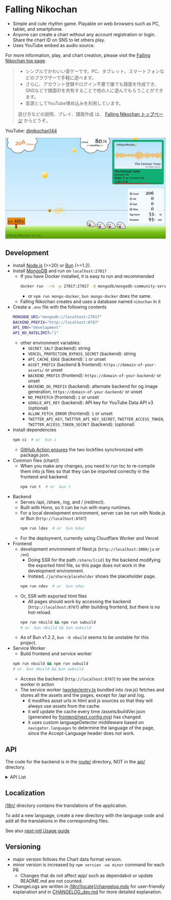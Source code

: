 # Falling Nikochan

* Simple and cute rhythm game. Playable on web browsers such as PC, tablet, and smartphone.
* Anyone can create a chart without any account registration or login. Share the chart ID on SNS to let others play.
* Uses YouTube embed as audio source.

For more information, play, and chart creation, please visit the [Falling Nikochan top page](https://nikochan.utcode.net).

> * シンプルでかわいい音ゲーです。PC、タブレット、スマートフォンなどのブラウザーで手軽に遊べます。
> * さらに、アカウント登録やログイン不要で誰でも譜面を作成でき、SNSなどで譜面IDを共有することで他の人に遊んでもらうことができます。
> * 音源としてYouTube埋め込みを利用しています。
>
> 遊び方などの説明、プレイ、譜面作成 は、 [Falling Nikochan トップページ](https://nikochan.utcode.net) からどうぞ。

YouTube: [@nikochan144](http://www.youtube.com/@nikochan144)

[<img src="https://github.com/na-trium-144/falling-nikochan/blob/main/.github/screenshot.jpg?raw=true" width=960 />](https://www.youtube.com/watch?v=reUvjq5TRus)

## Development

* Install [Node.js](https://nodejs.org/ja/download) (>=20) or [Bun](https://bun.sh/docs/installation) (>=1.2).
* Install [MongoDB](https://www.mongodb.com/docs/manual/installation/) and run on `localhost:27017`
    * If you have Docker installed, it is easy to run and recommended
        ```sh
        docker run --rm -p 27017:27017 -d mongodb/mongodb-community-server:latest
        ```
        * or `npm run mongo-docker`, `bun mongo-docker` does the same.
    * Falling Nikochan creates and uses a database named `nikochan` in it
* Create a `.env` file with the following contents
    ```sh
    MONGODB_URI="mongodb://localhost:27017"
    BACKEND_PREFIX="http://localhost:8787"
    API_ENV="development"
    API_NO_RATELIMIT="1"
    ```
    * other environment variables:
        * `SECRET_SALT` (backend): string
        * `VERCEL_PROTECTION_BYPASS_SECRET` (backend): string
        * `API_CACHE_EDGE` (backend): `1` or unset
        * `ASSET_PREFIX` (backend & frontend): `https://domain-of-your-assets/` or unset
        * `BACKEND_PREFIX` (frontend): `https://domain-of-your-backend/` or unset
        * `BACKEND_OG_PREFIX` (backend): alternate backend for og image generation, `https://domain-of-your-backend/` or unset
        * `NO_PREFETCH` (frontend): `1` or unset
        * `GOOGLE_API_KEY` (backend): API key for YouTube Data API v3 (optional)
        * `ALLOW_FETCH_ERROR` (frontend): `1` or unset
        * `TWITTER_API_KEY`, `TWITTER_API_KEY_SECRET`, `TWITTER_ACCESS_TOKEN`, `TWITTER_ACCESS_TOKEN_SECRET` (backend): (optional)
* Install dependencies
    ```sh
    npm ci  # or  bun i
    ```
    * [GitHub Action ensures](.github/workflows/sync-lock.yaml) the two lockfiles synchronized with package.json.
* Common files (chart/)
    * When you make any changes, you need to run tsc to re-compile them into js files so that they can be imported correctly in the frontend and backend:
        ```sh
        npm run t  # or  bun t
        ```
* Backend
    * Serves /api, /share, /og, and / (redirect).
    * Built with Hono, so it can be run with many runtimes.
    * For a local development environment, server can be run with Node.js or Bun (`http://localhost:8787`)
        ```sh
        npm run ldev  # or  bun bdev
        ```
    * For the deployment, currently using Cloudflare Worker and Vercel
* Frontend
    * development environment of Next.js (`http://localhost:3000/ja` or `/en`)
        * Doing SSR for the path `/share/[cid]` by the backend modifying the exported html file, so this page does not work in the development environment.
        * Instead, `/ja/share/placeholder` shows the placeholder page.
        ```sh
        npm run ndev  # or  bun ndev
        ```
    * Or, SSR with exported html files
        * All pages should work by accessing the backend (`http://localhost:8787`) after building frontend, but there is no hot-reload.
        ```sh
        npm run nbuild && npm run swbuild
        # or  bun nbuild && bun swbuild
        ```
    * As of Bun v1.2.2, `bun -b nbuild` seems to be unstable for this project.
* Service Worker
    * Build frontend and service worker
    ```sh
    npm run nbuild && npm run swbuild
    # or  bun nbuild && bun swbuild
    ```
    * Access the backend (`http://localhost:8787`) to see the service worker in action
    * The service worker ([worker/entry.ts](worker/entry.ts) bundled into /sw.js) fetches and stores all the assets and the pages, except for /api and /og.
        * it modifies asset urls in html and js sources so that they will always use assets from the cache.
        * it will update the cache every time /assets/buildVer.json (generated by [frontend/next.config.mjs](frontend/next.config.mjs)) has changed.
        * it uses custom languageDetector middleware based on `navigator.languages` to determine the language of the page, since the Accept-Language header does not work.

## API

The code for the backend is in the [route/](route/) directory, NOT in the [api/](api/) directory.

<details><summary>API List</summary>

See also [chart/src/chart.ts](chart/src/chart.ts) for relations among the chart data formats.

* `GET /api/brief/:cid` - Get the brief information of the chart.
    * `:cid` - Chart ID
    * Response
        * [ChartBrief](chart/src/chart.ts) as JSON with status code 200
        * `{message?: string}` as JSON with status code
            * 400 (invalid cid),
            * 404 (cid not found),
            * or 500 (other error)
* `GET /api/latest` - Get the list of 24 latest updated charts.
    * Response
        * `{cid: string}[]` as JSON with status code 200
* `GET /api/popular` - Get the list of 24 popular charts.
    * Response
        * `{cid: string, count: number}[]` as JSON with status code 200
* `GET /api/record/:cid` - Get the summary of the record from all players for the chart.
    * `:cid` - Chart ID
    * Response
        * Array of [RecordGetSummary](chart/src/record.ts) as JSON with status code 200
        * `{message?: string}` as JSON with status code
            * 400 (invalid cid),
            * or 500 (other error)
* `POST /api/record/:cid` - Post a play record to the database. The record for every play is stored.
    * `:cid` - Chart ID
    * Request Body
        * [RecordPost](chart/src/record.ts) as JSON
            * The data should be the record of the current play of the player, regardless of the best score etc.
    * Response
        * empty response with status code 204
        * `{message?: string}` as JSON with status code
            * 400 (invalid cid),
            * or 500 (other error)
* `GET /api/seqFile/:cid/:lvIndex` - Deprecated. Returns 410.
* `GET /api/playFile/:cid/:lvIndex` - Get the level file. Used only when playing chart, not for editing.
    * `:cid` - Chart ID
    * `:lvIndex` - Level index number
    * Response
        * [Level6Play](chart/src/legacy/chart6.ts) or [Level11Play](chart/src/legacy/chart11.ts) serialized with MessagePack with status code 200
        * `{message?: string}` as JSON with status code
            * 400 (invalid cid),
            * 404 (cid or level not found),
            * or 500 (other error)
* `GET /api/hashPasswd/:cid` - Get the unique hash of the password for the chart.
    * `:cid` - Chart ID
    * Query Parameters
        * `cp=` sha256 hash of (cid + passwd)
    * if `pUserSalt` value is not in the cookie, a random string is generated and stored.
    * Response
        * sha256 hash of (cid + passwd + hashKey) as raw text with status code 200
        * `{message?: string}` as JSON with status code
            * 400 (invalid cid),
            * 401 (wrong passwd),
            * 404 (cid not found),
            * or 500 (other error)
* `GET /api/chartFile/:cid` - Get the chart file. Password is required.
    * `:cid` - Chart ID
    * Query Parameters
        * Either one of the following is required.
            * `cp=` sha256 hash of (cid + passwd)
            * `ph=` hash of passwd obtained from `/api/hashPasswd/:cid?cp=...`
                * The cookie value `pUserSalt` must be set and match with that used for the hash.
            * `pbypass=1` (only on development environment) bypass the password check
    * Response
        * [Chart4](chart/src/legacy/chart4.ts), [Chart5](chart/src/legacy/chart5.ts), [Chart6](chart/src/legacy/chart6.ts), [Chart7](chart/src/legacy/chart7.ts), [Chart8Edit](chart/src/legacy/chart8.ts), [Chart9Edit](chart/src/legacy/chart9.ts) or [Chart11Edit](chart/src/legacy/chart11.ts) serialized with MessagePack with status code 200
        * `{message?: string}` as JSON with status code
            * 400 (invalid cid),
            * 401 (wrong passwd),
            * 404 (cid not found),
            * or 500 (other error)
* `POST /api/chartFile/:cid` - Post the chart file. The previous password is required. If the posted chart data has a different password, it will be used next time.
    * `:cid` - Chart ID
    * Query Parameters: same as GET
    * Request Body: [Chart11Edit](chart/src/legacy/chart11.ts) serialized with MessagePack
    * Response
        * empty response with status code 204
        * `{message?: string}` as JSON with status code
            * 400 (invalid cid),
            * 401 (wrong passwd),
            * 404 (cid not found),
            * 409 (chart data is Chart9 or older),
            * 413 (too large),
            * 415 (invalid data),
            * or 500 (other error)
* `DELETE /api/chartFile/:cid` - Delete the chart file. Password is required.
    * `:cid` - Chart ID
    * Query Parameters: same as GET
    * Response
        * empty response with status code 204
        * `{message?: string}` as JSON with status code
            * 400 (invalid cid),
            * 401 (wrong passwd),
            * 404 (cid not found),
            * or 500 (other error)
* `GET /api/newChartFile` - returns 400.
* `POST /api/newChartFile` - Create a new chart file.
    * Request Body: [Chart11Edit](chart/src/legacy/chart11.ts) serialized with MessagePack
    * Response
        * `{cid: string}` as JSON with status code 200
        * `{message?: string}` as JSON with status code
            * 409 (chart data is Chart11 or older),
            * 413 (too large),
            * 415 (invalid data),
            * 429 (rate limited),
            * or 500 (other error)

</details>

## Localization

[i18n/](i18n/) directory contains the translations of the application.

To add a new language, create a new directory with the language code and add all the translations in the corresponding files.

See also [next-intl Usage guide](https://next-intl.dev/docs/usage/messages)

## Versioning

* major version follows the Chart data format version.
* minor version is increased by `npm version -ws minor` command for each PR
    * Changes that do not affect app/ such as dependabot or update README.md are not counted.
* ChangeLogs are written in [i18n/[locale]/changelog.mdx](i18n/ja/changelog.mdx) for user-friendly explanation and in [CHANGELOG_dev.md](CHANGELOG_dev.md) for more detailed explanation.
